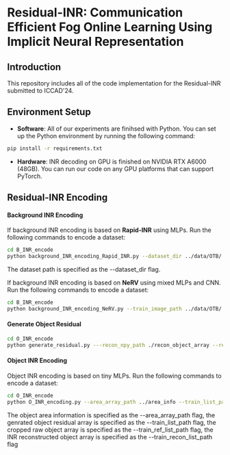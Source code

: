 # Residual-INR: Communication Efficient Fog Online Learning Using Implicit Neural Representation

## Introduction

This repository includes all of the code implementation for the Residual-INR submitted to ICCAD'24.

## Environment Setup

- **Software**: All of our experiments are finihsed with Python. You can set up the Python environment by running the following command:

```bash
pip install -r requirements.txt
```

- **Hardware**: INR decoding on GPU is finished on NVIDIA RTX A6000 (48GB). You can run our code on any GPU platforms that can support PyTorch.

## Residual-INR Encoding




#### Background INR Encoding

If background INR encoding is based on **Rapid-INR** using MLPs. Run the following commands to encode a dataset:

```bash
cd B_INR_encode
python background_INR_encoding_Rapid_INR.py --dataset_dir ../data/OTB/
```
The dataset path is specified as the --dataset_dir flag. 

If background INR encoding is based on **NeRV** using mixed MLPs and CNN. Run the following commands to encode a dataset:

```bash
cd B_INR_encode
python background_INR_encoding_NeRV.py --train_image_path ../data/OTB/
```

#### Generate Object Residual


```bash
cd O_INR_encode
python generate_residual.py ---recon_npy_path ./recon_object_array --ref_npy_path ./raw_object_array --residual_output_path ./residual_array
```

#### Object INR Encoding

Object INR encoding is based on tiny MLPs. Run the following commands to encode a dataset:

```bash
cd O_INR_encode
python O_INR_encoding.py --area_array_path ../area_info --train_list_path ./residual_array --train_ref_list_path ./raw_object_array --train_recon_list_path ./B_INR_recon_object_array
```
The object area information is specified as the --area_array_path flag, the genrated object residual array is specified as the --train_list_path flag, the cropped raw object array is specified as the --train_ref_list_path flag, the INR reconstructed object array is specified as the --train_recon_list_path flag


